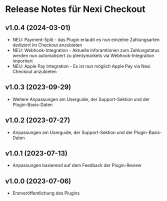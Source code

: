 # Release Notes für Nexi Checkout

## v1.0.4 (2024-03-01)
- NEU: Payment-Split - das Plugin erlaubt es nun einzelne Zahlungsarten dediziert im Checkout anzubieten
- NEU: Webhook-Integration - Aktuelle Inforamtionen zum Zahlungstatus werden nun automatisiert zu plentymarkets via Webhook-Integration importiert 
- NEU: Apple Pay Integration - Es ist nun möglich Apple Pay via Nexi Checkout anzubieten

## v1.0.3 (2023-09-29)
- Weitere Anpassungen am Userguide, der Support-Sektion und der Plugin-Basis-Daten

## v1.0.2 (2023-07-27)
- Anpassungen am Userguide, der Support-Sektion und der Plugin-Basis-Daten

## v1.0.1 (2023-07-13)
- Anpassungen basierend auf dem Feedback der Plugin-Review

## v1.0.0 (2023-07-06)
- Erstveröffentlichung des Plugins